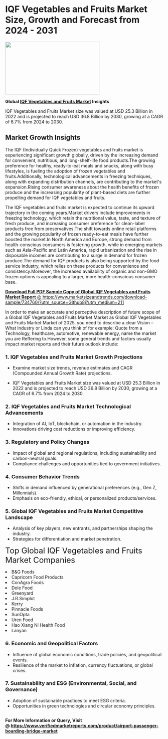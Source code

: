 <H1>IQF Vegetables and Fruits Market Size, Growth and Forecast from 2024 - 2031</H1><img class="aligncenter size-medium wp-image-584254" src="https://thirdeyenews.in/wp-content/uploads/2024/09/Global-Market-Research-300x168.jpeg" alt="" width="300" height="168" /><p><strong>Global&nbsp;<a href="https://www.marketsizeandtrends.com/download-sample/734760/?utm_source=Github8j?utm_medium=211">IQF Vegetables and Fruits Market</a> Insights</strong></p><p>IQF Vegetables and Fruits Market size was valued at USD 25.3 Billion in 2022 and is projected to reach USD 36.8 Billion by 2030, growing at a CAGR of 6.7% from 2024 to 2030.</p><p><h2>Market Growth Insights</h2> <p>The IQF (Individually Quick Frozen) vegetables and fruits market is experiencing significant growth globally, driven by the increasing demand for convenient, nutritious, and long-shelf-life food products.The growing preference for healthy, ready-to-eat meals and snacks, along with busy lifestyles, is fueling the adoption of frozen vegetables and fruits.Additionally, technological advancements in freezing techniques, along with expanding distribution channels, are contributing to the market's expansion.Rising consumer awareness about the health benefits of frozen produce and the increasing popularity of plant-based diets are further propelling demand for IQF vegetables and fruits.</p> <p><a href="#"></a></p> <p>The IQF vegetables and fruits market is expected to continue its upward trajectory in the coming years.Market drivers include improvements in freezing technology, which retain the nutritional value, taste, and texture of fresh produce, and increasing consumer preference for clean-label products free from preservatives.The shift towards online retail platforms and the growing popularity of frozen ready-to-eat meals have further boosted the market.In North America and Europe, strong demand from health-conscious consumers is fostering growth, while in emerging markets such as Asia-Pacific and Latin America, rapid urbanization and the rise in disposable incomes are contributing to a surge in demand for frozen produce.The demand for IQF products is also being supported by the food service industry, which relies on these products for convenience and consistency.Moreover, the increased availability of organic and non-GMO frozen options is appealing to a larger, more health-conscious consumer base.</p> <p><a href="#"></p><p><span class=""><strong>Download Full PDF Sample Copy of Global IQF Vegetables and Fruits Market Report</strong> @ <a href="https://www.marketsizeandtrends.com/download-sample/734760/?utm_source=Github8j?utm_medium=211" target="_blank">https://www.marketsizeandtrends.com/download-sample/734760/?utm_source=Github8j?utm_medium=211</a></span></p><p>In order to make an accurate and perceptive description of future scope of a Global&nbsp;IQF Vegetables and Fruits Market Market as Global&nbsp;IQF Vegetables and Fruits Market Market of 2025, you need to describe a clear Vision &ndash; What Industry or Linda can you think of for example: Quote from a Technology, healthcare, automotive, renewable energy, name the market you are Reffering to.However, some general trends and factors usually impact market reports and their future outlook include:</p><h3>1.&nbsp;<strong>IQF Vegetables and Fruits Market Growth Projections</strong></h3><ul><li>Examine market size trends, revenue estimates and CAGR (Compounded Annual Growth Rate) projections.</li><li><p>IQF Vegetables and Fruits Market size was valued at USD 25.3 Billion in 2022 and is projected to reach USD 36.8 Billion by 2030, growing at a CAGR of 6.7% from 2024 to 2030.</p></li></ul><h3>2.&nbsp;<strong>IQF Vegetables and Fruits Market Technological Advancements</strong></h3><ul><li>Integration of AI, IoT, blockchain, or automation in the industry.</li><li>Innovations driving cost reductions or improving efficiency.</li></ul><h3>3.&nbsp;<strong>Regulatory and Policy Changes</strong></h3><ul><li>Impact of global and regional regulations, including sustainability and carbon-neutral goals.</li><li>Compliance challenges and opportunities tied to government initiatives.</li></ul><h3>4.&nbsp;<strong>Consumer Behavior Trends</strong></h3><ul><li>Shifts in demand influenced by generational preferences (e.g., Gen Z, Millennials).</li><li>Emphasis on eco-friendly, ethical, or personalized products/services.</li></ul><h3>5.&nbsp;<strong>Global IQF Vegetables and Fruits Market Competitive Landscape</strong></h3><ul><li>Analysis of key players, new entrants, and partnerships shaping the industry.</li><li>Strategies for differentiation and market penetration.</li></ul><p data-pm-slice="1 1 []"><span style="color: inherit; font-family: inherit; font-size: 25px;">Top Global IQF Vegetables and Fruits Market Companies</span></p><div class="" data-test-id=""><p><li>B&G Foods</li><li> Capricorn Food Products</li><li> ConAgra Foods</li><li> Dole Food</li><li> Greenyard</li><li> J.R.Simplot</li><li> Kerry</li><li> Pinnacle Foods</li><li> SunOpta</li><li> Uren Food</li><li> Hao Xiang Ni Health Food</li><li> Lanyan</li></p></div><h3>6.&nbsp;<strong>Economic and Geopolitical Factors</strong></h3><ul><li>Influence of global economic conditions, trade policies, and geopolitical events.</li><li>Resilience of the market to inflation, currency fluctuations, or global crises.</li></ul><h3>7.&nbsp;<strong>Sustainability and ESG (Environmental, Social, and Governance)</strong></h3><ul><li>Adoption of sustainable practices to meet ESG criteria.</li><li>Opportunities in green technologies and circular economy principles.</li></ul><h2><strong style="font-size: 14px;">For More Information or Query, Visit @&nbsp;</strong><a style="background-color: #ffffff; font-size: 14px;" href="https://www.marketsizeandtrends.com/report/iqf-vegetables-and-fruits-market/" target="_blank">https://www.verifiedmarketreports.com/product/airport-passenger-boarding-bridge-market</a></h2>